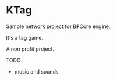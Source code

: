 # KTag
Sample network project for BPCore engine. 

It's a tag game.

A non profit project.

TODO :
- music and sounds


